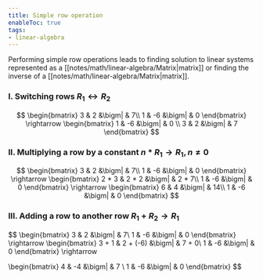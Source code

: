 ```yaml
---
title: Simple row operation
enableToc: true
tags: 
- linear-algebra
---
```

Performing simple row operations leads to finding solution to linear systems represented as a [[notes/math/linear-algebra/Matrix|matrix]] or finding the inverse of a [[notes/math/linear-algebra/Matrix|matrix]].

### I. Switching rows $R_1 \leftrightarrow R_2$

$$
\begin{bmatrix}
3 & 2 &\bigm| & 7\\ 
1 & -6 &\bigm| & 0 
\end{bmatrix} 
\rightarrow
\begin{bmatrix}
1 & -6 &\bigm| & 0 \\ 
3 & 2 &\bigm| & 7
\end{bmatrix}
$$

### II. Multiplying a row by a constant $n * R_1 \rightarrow R_1, n \neq 0$

$$
\begin{bmatrix}
3 & 2 &\bigm| & 7\\ 
1 & -6 &\bigm| & 0 
\end{bmatrix} 
\rightarrow
\begin{bmatrix}
2 * 3 & 2 * 2 &\bigm| & 2 * 7\\ 
1 & -6 &\bigm| & 0 
\end{bmatrix} 
\rightarrow
\begin{bmatrix}
6 & 4 &\bigm| & 14\\ 
1 & -6 &\bigm| & 0 
\end{bmatrix} 
$$

### III. Adding a row to another row $R_1 + R_2 \rightarrow R_1$

$$
\begin{bmatrix}
3 & 2 &\bigm| & 7\\ 
1 & -6 &\bigm| & 0 
\end{bmatrix} 
\rightarrow
\begin{bmatrix}
3 + 1 & 2 + (-6) &\bigm| & 7 + 0\\ 
1 & -6 &\bigm| & 0 
\end{bmatrix} 
\rightarrow

\begin{bmatrix}
4 & -4 &\bigm| & 7 \\ 
1 & -6 &\bigm| & 0 
\end{bmatrix} 
$$
